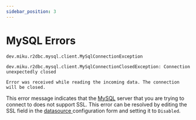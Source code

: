 ```yaml
---
sidebar_position: 3
---
```

# MySQL Errors

```
dev.miku.r2dbc.mysql.client.MySqlConnectionException
```

```
dev.miku.r2dbc.mysql.client.MySqlConnectionClosedException: Connection unexpectedly closed
```

```
Error was received while reading the incoming data. The connection will be closed.
```

This error message indicates that the [MySQL](../../../reference/datasources/querying-mysql.md) server that you are trying to connect to does not support SSL. This error can be resolved by editing the SSL field in the [datasource ](../../../reference/datasources/)configuration form and setting it to `Disabled`.

